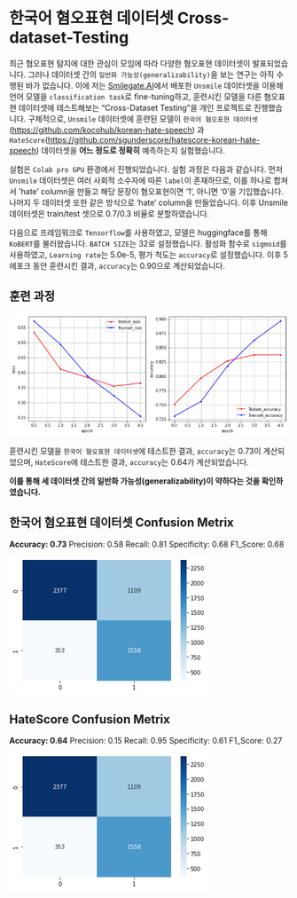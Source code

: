 # 한국어 혐오표현 데이터셋 Cross-dataset-Testing

최근 혐오표현 탐지에 대한 관심이 모임에 따라 다양한 혐오표현 데이터셋이 발표되었습니다. 그러나 데이터셋 간의 `일반화 가능성(generalizability)`을 보는 연구는 아직 수행된 바가 없습니다.
이에 저는 [Smilegate.AI](http://Smilegate.AI)에서 배포한 `Unsmile` 데이터셋을 이용해 언어 모델을 `classification task`로 fine-tuning하고, 훈련시킨 모델을 다른 혐오표현 데이터셋에 테스트해보는 “Cross-Dataset Testing”을 개인 프로젝트로 진행했습니다. 구체적으로, `Unsmile` 데이터셋에 훈련된 모델이 `한국어 혐오표현 데이터셋`(https://github.com/kocohub/korean-hate-speech) 과 `HateScore`(https://github.com/sgunderscore/hatescore-korean-hate-speech) 데이터셋을 __어느 정도로 정확히__ 예측하는지 실험했습니다. 

실험은 `Colab pro GPU` 환경에서 진행되었습니다. 실험 과정은 다음과 같습니다. 먼저 `Unsmile` 데이터셋은 여러 사회적 소수자에 따른 `label`이 존재하므로, 이를 하나로 합쳐서 'hate’ column을 만들고 해당 문장이 혐오표현이면 ‘1’, 아니면 ‘0’을 기입했습니다. 나머지 두 데이터셋 또한 같은 방식으로 ‘hate’ column을 만들었습니다. 이후 Unsmile 데이터셋은 train/test 셋으로 0.7/0.3 비율로 분할하였습니다.  

다음으로 프레임워크로 `Tensorflow`를 사용하였고, 모델은 huggingface를 통해 `KoBERT`를 불러왔습니다. `BATCH SIZE`는 32로 설정했습니다. 활성화 함수로 `sigmoid`를 사용하였고, `Learning rate`는 5.0e-5, 평가 척도는 `accuracy`로 설정했습니다. 이후 5 에포크 동안 훈련시킨 결과, `accuracy`는 0.90으로 계산되었습니다. 

## 훈련 과정

![CM1](./Unsmile-fine-tuning-KoBERT.png)

훈련시킨 모델을 `한국어 혐오표현 데이터셋`에 테스트한 결과, `accuracy`는 0.73이 계산되었으며, `HateScore`에 테스트한 결과, `accuracy`는 0.64가 계산되었습니다. 

__이를 통해 세 데이터셋 간의 일반화 가능성(generalizability)이 약하다는 것을 확인하였습니다.__

## 한국어 혐오표현 데이터셋 Confusion Metrix

__Accuracy: 0.73__
Precision: 0.58
Recall: 0.81
Specificity: 0.68
F1_Score: 0.68

![CM3](./[CM]Beep_predicted_by_Unsmile.png)

## HateScore Confusion Metrix

__Accuracy: 0.64__
Precision: 0.15
Recall: 0.95
Specificity: 0.61
F1_Score: 0.27

![CM5](./[CM]Beep_predicted_by_Unsmile.png)
